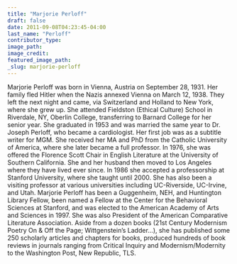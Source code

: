 ```yaml
---
title: "Marjorie Perloff"
draft: false
date: 2011-09-08T04:23:45-04:00
last_name: "Perloff"
contributor_type:
image_path:
image_credit:
featured_image_path:
_slug: marjorie-perloff
---
```


Marjorie Perloff was born in Vienna, Austria on September 28, 1931. Her family fled Hitler when the Nazis annexed Vienna on March 12, 1938. They left the next night and came, via Switzerland and Holland to New York, where she grew up. She attended Fieldston (Ethical Culture) School in Riverdale, NY, Oberlin College, transferring to Barnard College for her senior year. She graduated in 1953 and was married the same year to Dr. Joseph Perloff, who became a cardiologist. Her first job was as a subtitle writer for MGM. She received her MA and PhD from the Catholic University of America, where she later became a full professor. In 1976, she was offered the Florence Scott Chair in English Literature at the University of Southern California. She and her husband then moved to Los Angeles where they have lived ever since. In 1986 she accepted a professorship at Stanford University, where she taught until 2000. She has also been a visiting professor at various universities including UC-Riverside, UC-Irvine, and Utah. Marjorie Perloff has been a Guggenheim, NEH, and Huntington Library Fellow, been named a Fellow at the Center for the Behavioral Sciences at Stanford, and was elected to the American Academy of Arts and Sciences in 1997. She was also President of the American Comparative Literature Association. Aside from a dozen books (21st Century Modernism Poetry On & Off the Page; Wittgenstein’s Ladder…), she has published some 250 scholarly articles and chapters for books, produced hundreds of book reviews in journals ranging from Critical Inquiry and Modernism/Modernity to the Washington Post, New Republic, TLS.

